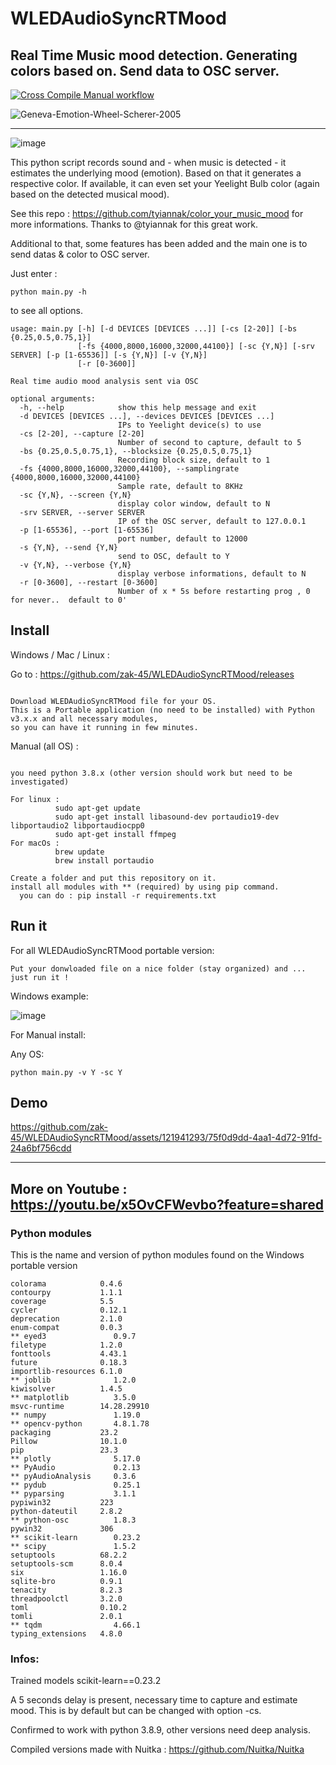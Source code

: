 # WLEDAudioSyncRTMood

Real Time Music mood detection. Generating colors based on. Send data to OSC server.
---
[![Cross Compile Manual workflow](https://github.com/zak-45/WLEDAudioSyncRTMood/actions/workflows/manual.yml/badge.svg)](https://github.com/zak-45/WLEDAudioSyncRTMood/actions/workflows/manual.yml)

![Geneva-Emotion-Wheel-Scherer-2005](https://github.com/zak-45/WLEDAudioSyncRTMood/assets/121941293/cd41abaf-f6cd-4543-bad3-118f1fc1c331)

---
![image](https://github.com/zak-45/WLEDAudioSyncRTMood/assets/121941293/640b9066-5b66-4867-83c3-49d6bb669354)


This python script records sound and - when music is detected - it estimates the underlying mood (emotion). Based on that it generates a respective color. If available, it can even set your Yeelight Bulb color (again based on the detected musical mood). 

See this repo : https://github.com/tyiannak/color_your_music_mood for more informations. Thanks to @tyiannak for this great work.

Additional to that, some features has been added and the main one is to send datas & color to OSC server.

Just enter :
```
python main.py -h
```
to see all options.
```
usage: main.py [-h] [-d DEVICES [DEVICES ...]] [-cs [2-20]] [-bs {0.25,0.5,0.75,1}]
               [-fs {4000,8000,16000,32000,44100}] [-sc {Y,N}] [-srv SERVER] [-p [1-65536]] [-s {Y,N}] [-v {Y,N}]
               [-r [0-3600]]

Real time audio mood analysis sent via OSC

optional arguments:
  -h, --help            show this help message and exit
  -d DEVICES [DEVICES ...], --devices DEVICES [DEVICES ...]
                        IPs to Yeelight device(s) to use
  -cs [2-20], --capture [2-20]
                        Number of second to capture, default to 5
  -bs {0.25,0.5,0.75,1}, --blocksize {0.25,0.5,0.75,1}
                        Recording block size, default to 1
  -fs {4000,8000,16000,32000,44100}, --samplingrate {4000,8000,16000,32000,44100}
                        Sample rate, default to 8KHz
  -sc {Y,N}, --screen {Y,N}
                        display color window, default to N
  -srv SERVER, --server SERVER
                        IP of the OSC server, default to 127.0.0.1
  -p [1-65536], --port [1-65536]
                        port number, default to 12000
  -s {Y,N}, --send {Y,N}
                        send to OSC, default to Y
  -v {Y,N}, --verbose {Y,N}
                        display verbose informations, default to N
  -r [0-3600], --restart [0-3600]
                        Number of x * 5s before restarting prog , 0 for never..  default to 0'
```

## Install

Windows / Mac / Linux :

Go to : https://github.com/zak-45/WLEDAudioSyncRTMood/releases
```

Download WLEDAudioSyncRTMood file for your OS.
This is a Portable application (no need to be installed) with Python v3.x.x and all necessary modules,
so you can have it running in few minutes.

```

Manual (all OS) :
```

you need python 3.8.x (other version should work but need to be investigated)

For linux :
          sudo apt-get update
          sudo apt-get install libasound-dev portaudio19-dev libportaudio2 libportaudiocpp0
          sudo apt-get install ffmpeg
For macOs :
          brew update
          brew install portaudio

Create a folder and put this repository on it.
install all modules with ** (required) by using pip command.
  you can do : pip install -r requirements.txt

```

## Run it 

For all WLEDAudioSyncRTMood portable version:
```
Put your donwloaded file on a nice folder (stay organized) and ...
just run it ! 
```
Windows example:

![image](https://github.com/zak-45/WLEDAudioSyncRTMood/assets/121941293/c0eda3e2-0e5c-47e5-84cb-a44d5bc91646)



For Manual install:

Any OS:
```
python main.py -v Y -sc Y
```

## Demo

https://github.com/zak-45/WLEDAudioSyncRTMood/assets/121941293/75f0d9dd-4aa1-4d72-91fd-24a6bf756cdd

---
More on Youtube : https://youtu.be/x5OvCFWevbo?feature=shared
---
### Python modules 

This is the name and version of python modules found on the Windows portable version
```
colorama            0.4.6
contourpy           1.1.1
coverage            5.5
cycler              0.12.1
deprecation         2.1.0
enum-compat         0.0.3
** eyed3               0.9.7 
filetype            1.2.0
fonttools           4.43.1
future              0.18.3
importlib-resources 6.1.0
** joblib              1.2.0
kiwisolver          1.4.5
** matplotlib          3.5.0
msvc-runtime        14.28.29910
** numpy               1.19.0
** opencv-python       4.8.1.78
packaging           23.2
Pillow              10.1.0
pip                 23.3
** plotly              5.17.0
** PyAudio             0.2.13
** pyAudioAnalysis     0.3.6
** pydub               0.25.1
** pyparsing           3.1.1
pypiwin32           223
python-dateutil     2.8.2
** python-osc          1.8.3
pywin32             306
** scikit-learn        0.23.2
** scipy               1.5.2
setuptools          68.2.2
setuptools-scm      8.0.4
six                 1.16.0
sqlite-bro          0.9.1
tenacity            8.2.3
threadpoolctl       3.2.0
toml                0.10.2
tomli               2.0.1
** tqdm                4.66.1
typing_extensions   4.8.0
```

### Infos:

Trained models scikit-learn==0.23.2

A 5 seconds delay is present, necessary time to capture and estimate mood. This is by default but can be changed with option -cs.

Confirmed to work with python 3.8.9, other versions need deep analysis.

Compiled versions made with Nuitka : https://github.com/Nuitka/Nuitka

